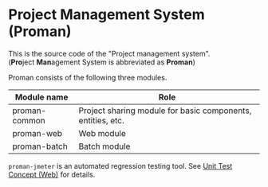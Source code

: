# Project Management System (Proman)

This is the source code of the "Project management system".  
(**Pro**ject **Man**agement System is abbreviated as **Proman**)

Proman consists of the following three modules.

| Module name      | Role                                                        |
|------------------|-------------------------------------------------------------|
| proman-common    | Project sharing module for basic components, entities, etc. |
| proman-web       | Web module                                                  |
| proman-batch     | Batch module                                                |

`proman-jmeter` is an automated regression testing tool. See [Unit Test Concept (Web)](../../Sample_Project_Development_Guide/PGUT_Phase/ut/Unit_test_concept_(Web).md) for details.